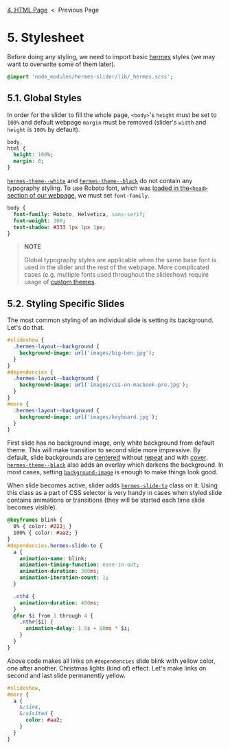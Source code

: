 [4. HTML Page][html-page] &nbsp;&lt;&nbsp; Previous Page

[html-page]: 4_index.html.md

# 5. Stylesheet

Before doing any styling, we need to import basic [hermes][hermes] styles
(we may want to overwrite some of them later).

[hermes]: https://github.com/webfront-toolkit/hermes

```sass
@import 'node_modules/hermes-slider/lib/_hermes.scss';
```
## 5.1. Global Styles

In order for the slider to fill the whole page, `<body>`'s `height` must
be set to `100%` and default webpage `margin` must be removed (slider's
`width` and `height` is `100%` by default).

```sass
body,
html {
  height: 100%;
  margin: 0;
}
```

[`hermes-theme--white`][theme-classes] and [`hermes-theme--black`][theme-classes]
do not contain any typography styling. To use Roboto font,
which was [loaded in the`<head>` section of our webpage][html-stylesheet],
we must set `font-family`.

[theme-classes]: https://github.com/webfront-toolkit/hermes/blob/master/doc/class-names.md#theme-class-names
[transition-classes]: https://github.com/webfront-toolkit/hermes/blob/master/doc/class-names.md#transition-class-names
[html-stylesheet]: 4_index.html.md#41-stylesheet

```sass
body {
  font-family: Roboto, Helvetica, sans-serif;
  font-weight: 300;
  text-shadow: #333 1px 1px 1px;
}
```

> **NOTE**
>
> Global typography styles are applicable when the same base font is
> used in the slider and the rest of the webpage. More complicated cases
> (e.g. multiple fonts used throughout the slideshow) require usage
> of [custom themes][custom-themes].

[custom-themes]: https://github.com/webfront-toolkit/hermes/blob/master/doc/custom-themes.md

## 5.2. Styling Specific Slides

The most common styling of an individual slide is setting its background.
Let's do that.

```sass
#slideshow {
  .hermes-layout--background {
    background-image: url('images/big-ben.jpg');
  }
}
#dependencies {
  .hermes-layout--background {
    background-image: url('images/css-on-macbook-pro.jpg');
  }
}
#more {
  .hermes-layout--background {
    background-image: url('images/keyboard.jpg');
  }
}
```

First slide has no background image, only white background from default theme.
This will make transition to second slide more impressive.
By default, slide backgrounds are [centered][background-position] without
[repeat][background-repeat] and with [cover][background-size].
[`hermes-theme--black`][theme-classes] also adds an&nbsp;overlay which
darkens the background.
In most cases, setting [`background-image`][background-image] is enough
to make things look good.

[background-position]: https://www.w3.org/TR/css3-background/#the-background-position
[background-repeat]: https://www.w3.org/TR/css3-background/#the-background-repeat
[background-size]: https://www.w3.org/TR/css3-background/#the-background-size
[background-image]: https://www.w3.org/TR/css3-background/#the-background-image

When slide becomes active, slider adds [`hermes-slide-to`][slide-to] class
on it. Using this class as a part of CSS selector is very handy in cases when
styled slide contains animations or transitions (they will be started each
time slide becomes visible).

[slide-to]: https://github.com/webfront-toolkit/hermes/blob/master/doc/class-names.md#hermes-slide-to

```sass
@keyframes blink {
  0% { color: #222; }
  100% { color: #aa2; }
}
#dependencies.hermes-slide-to {
  a {
    animation-name: blink;
    animation-timing-function: ease-in-out;
    animation-duration: 300ms;
    animation-iteration-count: 1;
  }

  .nth4 {
    animation-duration: 400ms;
  }
  @for $i from 1 through 4 {
    .nth#{$i} {
      animation-delay: 1.5s + 80ms * $i;
    }
  }
}
```

Above code makes all links on `#dependencies` slide blink with yellow color, one
after another. Christmas lights (kind of) effect. Let's make links on second and
last slide permanently yellow.

```sass
#slideshow,
#more {
  a {
    &:link,
    &:visited {
      color: #aa2;
    }
  }
}
```

